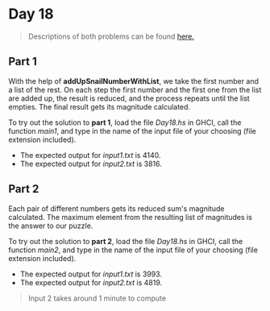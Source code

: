 ﻿# Day 18
>Descriptions of both problems can be found [here.](https://adventofcode.com/2021/day/18)

## Part 1

With the help of **addUpSnailNumberWithList**, we take the first number and a list of the rest. On each step the first number and the first one from the list are added up, the result is reduced, and the process repeats until the list empties. The final result gets its magnitude calculated.

To try out the solution to **part 1**, load the file *Day18.hs* in GHCI, call the function *main1*, and type in the name of the input file of your choosing (file extension included). 
* The expected output for *input1.txt* is 4140.
* The expected output for *input2.txt* is 3816.

## Part 2

Each pair of different numbers gets its reduced sum's magnitude calculated. The maximum element from the resulting list of magnitudes is the answer to our puzzle.

To try out the solution to **part 2**, load the file *Day18.hs* in GHCI, call the function *main2*, and type in the name of the input file of your choosing (file extension included). 
* The expected output for *input1.txt* is 3993.
* The expected output for *input2.txt* is 4819.
> Input 2 takes around 1 minute to compute
